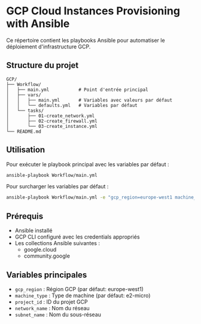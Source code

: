 # GCP Cloud Instances Provisioning with Ansible

Ce répertoire contient les playbooks Ansible pour automatiser le déploiement d'infrastructure GCP.

## Structure du projet

```
GCP/
├── Workflow/
│   ├── main.yml           # Point d'entrée principal
│   ├── vars/
│   │   ├── main.yml       # Variables avec valeurs par défaut
│   │   └── defaults.yml   # Variables par défaut
│   └── tasks/
│       ├── 01-create_network.yml
│       ├── 02-create_firewall.yml
│       └── 03-create_instance.yml
└── README.md
```

## Utilisation

Pour exécuter le playbook principal avec les variables par défaut :

```bash
ansible-playbook Workflow/main.yml
```

Pour surcharger les variables par défaut :

```bash
ansible-playbook Workflow/main.yml -e "gcp_region=europe-west1 machine_type=e2-micro"
```

## Prérequis

- Ansible installé
- GCP CLI configuré avec les credentials appropriés
- Les collections Ansible suivantes :
  - google.cloud
  - community.google

## Variables principales

- `gcp_region` : Région GCP (par défaut: europe-west1)
- `machine_type` : Type de machine (par défaut: e2-micro)
- `project_id` : ID du projet GCP
- `network_name` : Nom du réseau
- `subnet_name` : Nom du sous-réseau
